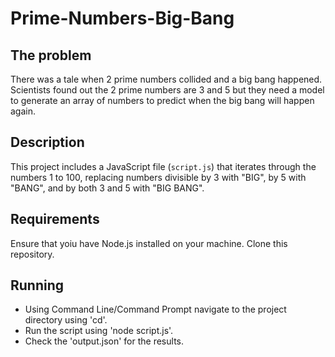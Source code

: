 # Prime-Numbers-Big-Bang

## The problem
There was a tale when 2 prime numbers collided and a big bang happened. Scientists found out
the 2 prime numbers are 3 and 5 but they need a model to generate an array of numbers to
predict when the big bang will happen again.

## Description
This project includes a JavaScript file (`script.js`) that iterates through the numbers 1 to 100, replacing numbers divisible by 3 with "BIG", by 5 with "BANG", and by both 3 and 5 with "BIG BANG".

## Requirements
Ensure that yoiu have Node.js installed on your machine.
Clone this repository.

## Running
- Using Command Line/Command Prompt navigate to the project directory using 'cd'.
- Run the script using 'node script.js'.
- Check the 'output.json' for the results.
